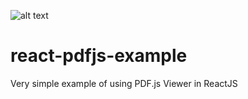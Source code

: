 ![alt text](https://seges.github.io/react-pdfjs-example/static/media/logo.21e209f2.svg "ReactPdfJs")

# react-pdfjs-example

Very simple example of using PDF.js Viewer in ReactJS

